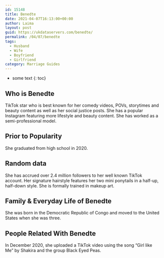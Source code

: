```yaml
---
id: 15148
title: Benedte
date: 2021-04-07T16:13:00+00:00
author: Laima
layout: post
guid: https://ukdataservers.com/benedte/
permalink: /04/07/benedte
tags:
  - Husband
  - Wife
  - Boyfriend
  - Girlfriend
category: Marriage Guides
---
```


* some text
{: toc}


## Who is Benedte
                  
                  
                  
TikTok star who is best known for her comedy videos, POVs, storytimes and beauty content as well as her social justice posts. She has a popular Instagram featuring more lifestyle and beauty content. She has worked as a semi-professional model.
                  
              
            
              
            
                
                
                
## Prior to Popularity
                  
                  
                  
She graduated from high school in 2020.
                  
              
            
              
            
                
                
                
## Random data
                  
                  
                  
She has accrued over 2.4 million followers to her well known TikTok account. Her signature hairstyle features her two mini ponytails in a half-up, half-down style. She is formally trained in makeup art.
                  
              
            
              
            
                
                
                
## Family & Everyday Life of Benedte
                  
                  
                  
She was born in the Democratic Republic of Congo and moved to the United States when she was three. 
                  
              
            
              
            
                
                
                
## People Related With Benedte
                  
                  
                  
In December 2020, she uploaded a TikTok video using the song &#8220;Girl like Me&#8221; by Shakira and the group Black Eyed Peas.
                  
              
            
              
            
                
              
            
              
              
            
            
              
            
          
          
          